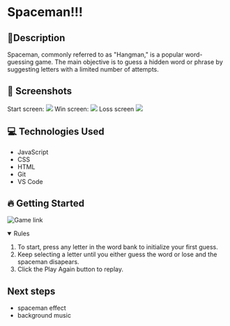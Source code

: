 # Spaceman!!!

## 📝Description 

Spaceman, commonly referred to as "Hangman," is a popular word-guessing game. The main objective is to guess a hidden word or phrase by suggesting letters with a limited number of attempts.

## 📸 Screenshots 
Start screen:
<img src="https://i.imgur.com/IcbxdtK.png">
Win screen:
<img src="https://i.imgur.com/vboHIyJ.png">
Loss screen
<img src="https://i.imgur.com/2YDbqJs.png">

##  💻 Technologies Used 
- JavaScript  
- CSS
- HTML
- Git
- VS Code

## 🔥 Getting Started 

![Game link]('https://j-vaz12.github.io/Spaceman/')

<details open>
<summary> Rules </summary>

1. To start, press any letter in the word bank to initialize your first guess.
2. Keep selecting a letter until you either guess the word or lose and the spaceman disapears. 
3. Click the Play Again button to replay.

</details>

## Next steps 
- spaceman effect 
- background music 
